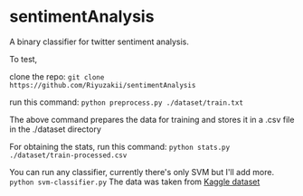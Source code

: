 # sentimentAnalysis
A binary classifier for twitter sentiment analysis.

To test,

  clone the repo: ``` git clone https://github.com/Riyuzakii/sentimentAnalysis ```
  
  run this command: ``` python preprocess.py ./dataset/train.txt ```
  
  The above command prepares the data for training and stores it in a .csv file in the ./dataset directory
  
  For obtaining the stats, run this command: ``` python stats.py ./dataset/train-processed.csv ```

You can run any classifier, currently there's only SVM but I'll add more.
	``` python svm-classifier.py ```
The data was taken from [Kaggle dataset](https://www.kaggle.com/c/si650winter11/data )
  
